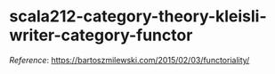 # scala212-category-theory-kleisli-writer-category-functor
_Reference_: https://bartoszmilewski.com/2015/02/03/functoriality/
